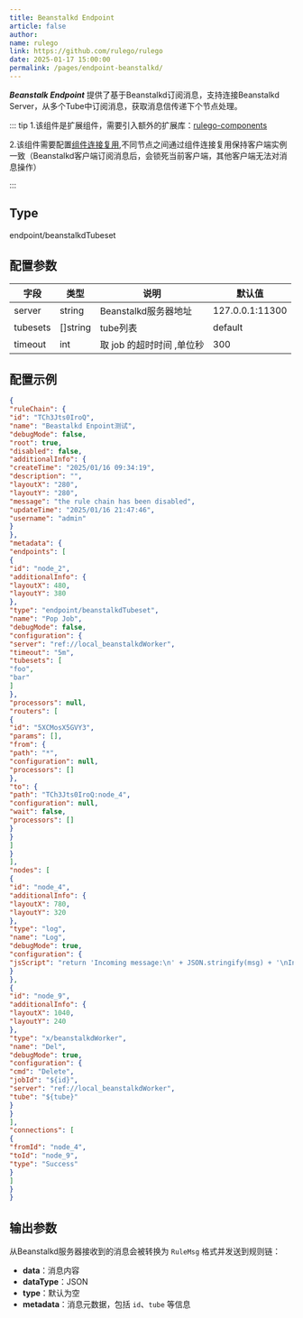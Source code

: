 ```yaml
---
title: Beanstalkd Endpoint
article: false
author:
name: rulego
link: https://github.com/rulego/rulego
date: 2025-01-17 15:00:00
permalink: /pages/endpoint-beanstalkd/
---
```


***Beanstalk Endpoint*** <Badge text="v0.29.0+"/> 提供了基于Beanstalkd订阅消息，支持连接Beanstalkd Server，从多个Tube中订阅消息，获取消息信传递下个节点处理。

::: tip 
1.该组件是扩展组件，需要引入额外的扩展库：[rulego-components](https://github.com/rulego/rulego-components)

2.该组件需要配置[组件连接复用](https://rulego.cc/pages/baa05d/#%E4%BD%BF%E7%94%A8%E5%85%B1%E4%BA%AB%E8%B5%84%E6%BA%90%E8%8A%82%E7%82%B9),不同节点之间通过组件连接复用保持客户端实例一致（Beanstalkd客户端订阅消息后，会锁死当前客户端，其他客户端无法对消息操作）

:::


## Type

endpoint/beanstalkdTubeset

## 配置参数

| 字段       | 类型       | 说明               | 默认值             |
|----------|----------|------------------|-----------------|
| server   | string   | Beanstalkd服务器地址  | 127.0.0.1:11300 |
| tubesets | []string | tube列表           | default         |
| timeout  | int      | 取 job 的超时时间 ,单位秒 | 300             |


## 配置示例

```json
{
"ruleChain": {
"id": "TCh3Jts0IroQ",
"name": "Beastalkd Enpoint测试",
"debugMode": false,
"root": true,
"disabled": false,
"additionalInfo": {
"createTime": "2025/01/16 09:34:19",
"description": "",
"layoutX": "280",
"layoutY": "280",
"message": "the rule chain has been disabled",
"updateTime": "2025/01/16 21:47:46",
"username": "admin"
}
},
"metadata": {
"endpoints": [
{
"id": "node_2",
"additionalInfo": {
"layoutX": 480,
"layoutY": 380
},
"type": "endpoint/beanstalkdTubeset",
"name": "Pop Job",
"debugMode": false,
"configuration": {
"server": "ref://local_beanstalkdWorker",
"timeout": "5m",
"tubesets": [
"foo",
"bar"
]
},
"processors": null,
"routers": [
{
"id": "5XCMosX5GVY3",
"params": [],
"from": {
"path": "*",
"configuration": null,
"processors": []
},
"to": {
"path": "TCh3Jts0IroQ:node_4",
"configuration": null,
"wait": false,
"processors": []
}
}
]
}
],
"nodes": [
{
"id": "node_4",
"additionalInfo": {
"layoutX": 780,
"layoutY": 320
},
"type": "log",
"name": "Log",
"debugMode": true,
"configuration": {
"jsScript": "return 'Incoming message:\n' + JSON.stringify(msg) + '\nIncoming metadata:\n' + JSON.stringify(metadata);"
}
},
{
"id": "node_9",
"additionalInfo": {
"layoutX": 1040,
"layoutY": 240
},
"type": "x/beanstalkdWorker",
"name": "Del",
"debugMode": true,
"configuration": {
"cmd": "Delete",
"jobId": "${id}",
"server": "ref://local_beanstalkdWorker",
"tube": "${tube}"
}
}
],
"connections": [
{
"fromId": "node_4",
"toId": "node_9",
"type": "Success"
}
]
}
}
```


## 输出参数

从Beanstalkd服务器接收到的消息会被转换为 `RuleMsg` 格式并发送到规则链：

- **data**：消息内容
- **dataType**：JSON
- **type**：默认为空
- **metadata**：消息元数据，包括 `id`、`tube` 等信息
